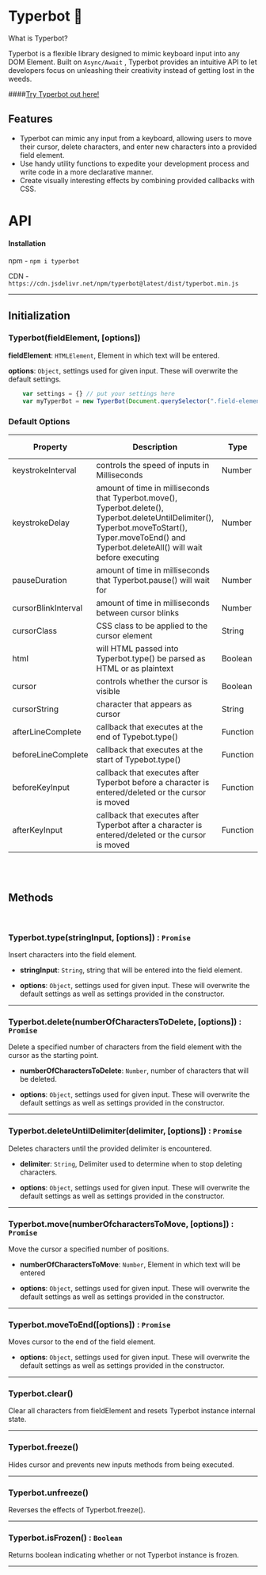 

# Typerbot :robot:

What is Typerbot?

Typerbot is a flexible library designed to mimic keyboard input into any DOM Element. Built on `Async/Await` , Typerbot provides an intuitive  API to let developers focus on unleashing their creativity instead of getting lost in the weeds. 

####[Try Typerbot out here!](https://jsfiddle.net/cerdman13/rhfq4u6z/2/ "Try Typerbot out here!")

## Features

 - Typerbot can mimic any input from a keyboard, allowing users to move
   their cursor, delete characters, and enter new characters into a
   provided field element.
 - Use handy utility functions to expedite your development process and write code in a more declarative manner.
 - Create visually interesting effects by combining provided callbacks with CSS.
 

<h1>API</h1>

#### Installation

npm - `npm i typerbot`

CDN - `https://cdn.jsdelivr.net/npm/typerbot@latest/dist/typerbot.min.js`


------------

## Initialization

### Typerbot(fieldElement, [options])

**fieldElement**: `HTMLElement`, Element in which text will be entered.

**options**: `Object`,  settings used for given input. These will overwrite the default settings.

``` Javascript
	var settings = {} // put your settings here
	var myTyperBot = new TyperBot(Document.querySelector(".field-element"), settings) // default settings will be used if none are provided
```

### Default Options


| Property | Description | Type | Default Value |
| ------------ | ------------ | ------------ | ------------ |
| keystrokeInterval | controls the speed of inputs in Milliseconds | Number | 200 |
| keystrokeDelay | amount of time in milliseconds that Typerbot.move(), Typerbot.delete(), Typerbot.deleteUntilDelimiter(), Typerbot.moveToStart(), Typer.moveToEnd()  and Typerbot.deleteAll() will wait before executing  | Number | 0 |
| pauseDuration | amount of time in milliseconds that Typerbot.pause() will wait for | Number | 1000 |
| cursorBlinkInterval | amount of time in milliseconds between cursor blinks | Number | 800 |
| cursorClass | CSS class to be applied to the cursor element | String | "typerbot-cursor" |
| html | will HTML passed into Typerbot.type() be parsed as HTML or as plaintext | Boolean | Hello |
| cursor | controls whether the cursor is visible | Boolean | true |
| cursorString | character that appears as cursor | String |"&#124;" |
| afterLineComplete | callback that executes at the end of Typebot.type() | Function | `() => {}` |
| beforeLineComplete | callback that executes at the start of Typebot.type() | Function |  `() => {}` |
| beforeKeyInput |  callback that executes after Typerbot before a character is entered/deleted or the cursor is moved | Function |  `() => {}` |
| afterKeyInput | callback that executes after Typerbot after a character is entered/deleted or the cursor is moved | Function |  `() => {}` |

</br>
</br>

## Methods

</br>

### Typerbot.type(stringInput, [options]) : `Promise`

Insert characters into the field element.

- **stringInput**: `String`, string that will be entered into the field element.

- **options**: `Object`, settings used for given input. These will overwrite the default settings as well as settings provided in the constructor.


------------


### Typerbot.delete(numberOfCharactersToDelete, [options])  : `Promise`

Delete a specified number of characters from the field element with the cursor as the starting point.

- **numberOfCharactersToDelete**: `Number`, number of characters that will be deleted.

- **options**: `Object`, settings used for given input. These will overwrite the default settings as well as settings provided in the constructor.


------------


### Typerbot.deleteUntilDelimiter(delimiter, [options]) : `Promise`

Deletes characters until the provided delimiter is encountered.

- **delimiter**: `String`, Delimiter used to determine when to stop deleting characters.

- **options**: `Object`, settings used for given input. These will overwrite the default settings as well as settings provided in the constructor.

------------

### Typerbot.move(numberOfcharactersToMove, [options]) : `Promise`

Move the cursor a specified number of positions.

- **numberOfCharactersToMove**: `Number`, Element in which text will be entered

- **options**: `Object`, settings used for given input. These will overwrite the default settings as well as settings provided in the constructor.


------------


### Typerbot.moveToEnd([options]) : `Promise`

Moves cursor to the end of the field element.

- **options**: `Object`, settings used for given input. These will overwrite the default settings as well as settings provided in the constructor.


------------


### Typerbot.clear()

Clear all characters from fieldElement and resets Typerbot instance internal state.

------------


### Typerbot.freeze()

Hides cursor and prevents new inputs methods from being executed. 


------------


### Typerbot.unfreeze()

Reverses the effects of Typerbot.freeze().


------------


### Typerbot.isFrozen() : `Boolean`

Returns boolean indicating whether or not Typerbot instance is frozen. 


------------


